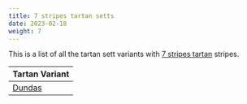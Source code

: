 ```yaml
---
title: 7 stripes tartan setts
date: 2023-02-18
weight: 7
---
```

This is a list of all the tartan sett variants with [7 stripes tartan](/stripes/stripes7/) stripes.

| Tartan Variant |
|---------------|
| [Dundas](/tartans/k/8/db32/k24/dg48/dr2/dg4/k/4/)||
